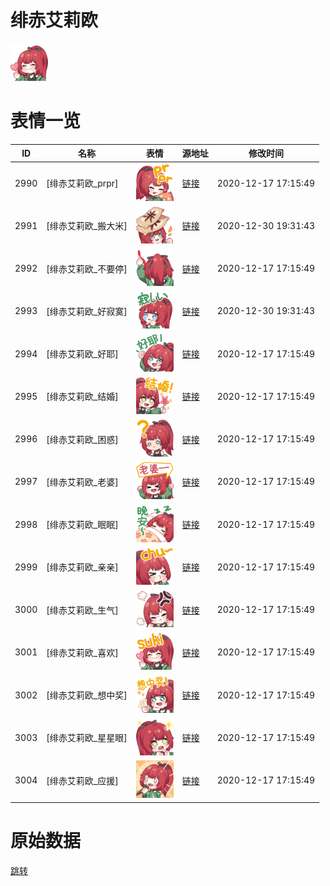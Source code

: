# 绯赤艾莉欧

<img src="./cover.png" height="60" alt="cover" />

# 表情一览

|ID|名称|表情|源地址|修改时间|
|----|----|----|----|----|
|2990|[绯赤艾莉欧_prpr]|<img src="./pic/002990_%5B绯赤艾莉欧_prpr%5D.png" height="60" alt="prpr"/>|[链接](http://i0.hdslb.com/bfs/emote/1b99b66cc42e287bc2bbbe423b04c9fe79631079.png)|2020-12-17 17:15:49|
|2991|[绯赤艾莉欧_搬大米]|<img src="./pic/002991_%5B绯赤艾莉欧_搬大米%5D.png" height="60" alt="搬大米"/>|[链接](http://i0.hdslb.com/bfs/emote/005e23e6d658d6e1afa8ab41aa8c214211703346.png)|2020-12-30 19:31:43|
|2992|[绯赤艾莉欧_不要停]|<img src="./pic/002992_%5B绯赤艾莉欧_不要停%5D.png" height="60" alt="不要停"/>|[链接](http://i0.hdslb.com/bfs/emote/3f2d05bc2f380e5eed9b197f4708259e73b7098f.png)|2020-12-17 17:15:49|
|2993|[绯赤艾莉欧_好寂寞]|<img src="./pic/002993_%5B绯赤艾莉欧_好寂寞%5D.png" height="60" alt="好寂寞"/>|[链接](http://i0.hdslb.com/bfs/emote/381dbb913ffc6d9b9478f1f2329cc89ae4c2ea3b.png)|2020-12-30 19:31:43|
|2994|[绯赤艾莉欧_好耶]|<img src="./pic/002994_%5B绯赤艾莉欧_好耶%5D.png" height="60" alt="好耶"/>|[链接](http://i0.hdslb.com/bfs/emote/58f883162ce7421ed691f8e3e4abcc59f8e57548.png)|2020-12-17 17:15:49|
|2995|[绯赤艾莉欧_结婚]|<img src="./pic/002995_%5B绯赤艾莉欧_结婚%5D.png" height="60" alt="结婚"/>|[链接](http://i0.hdslb.com/bfs/emote/a0b76cb0f0c0261387b1e45069cccd93e974c2b5.png)|2020-12-17 17:15:49|
|2996|[绯赤艾莉欧_困惑]|<img src="./pic/002996_%5B绯赤艾莉欧_困惑%5D.png" height="60" alt="困惑"/>|[链接](http://i0.hdslb.com/bfs/emote/210e24ffe9dcead1d8c1e2f0b3fb601f362f1fc5.png)|2020-12-17 17:15:49|
|2997|[绯赤艾莉欧_老婆]|<img src="./pic/002997_%5B绯赤艾莉欧_老婆%5D.png" height="60" alt="老婆"/>|[链接](http://i0.hdslb.com/bfs/emote/b590eea28d4c2b18072703c68582bae6be48fcf6.png)|2020-12-17 17:15:49|
|2998|[绯赤艾莉欧_眠眠]|<img src="./pic/002998_%5B绯赤艾莉欧_眠眠%5D.png" height="60" alt="眠眠"/>|[链接](http://i0.hdslb.com/bfs/emote/cfe9afd273465f7189ff770232cde7c41b987a6b.png)|2020-12-17 17:15:49|
|2999|[绯赤艾莉欧_亲亲]|<img src="./pic/002999_%5B绯赤艾莉欧_亲亲%5D.png" height="60" alt="亲亲"/>|[链接](http://i0.hdslb.com/bfs/emote/334855ed194bf418d06ae114c5da19a343887518.png)|2020-12-17 17:15:49|
|3000|[绯赤艾莉欧_生气]|<img src="./pic/003000_%5B绯赤艾莉欧_生气%5D.png" height="60" alt="生气"/>|[链接](http://i0.hdslb.com/bfs/emote/eca7c5dcc7ec5fa1f84bc6d1429644dc085e90d0.png)|2020-12-17 17:15:49|
|3001|[绯赤艾莉欧_喜欢]|<img src="./pic/003001_%5B绯赤艾莉欧_喜欢%5D.png" height="60" alt="喜欢"/>|[链接](http://i0.hdslb.com/bfs/emote/a097795342f515180a6e81e1a0de9ac1c2aa59e6.png)|2020-12-17 17:15:49|
|3002|[绯赤艾莉欧_想中奖]|<img src="./pic/003002_%5B绯赤艾莉欧_想中奖%5D.png" height="60" alt="想中奖"/>|[链接](http://i0.hdslb.com/bfs/emote/2397f6749f7acbf6a8854b02ba1ff2cd34eef391.png)|2020-12-17 17:15:49|
|3003|[绯赤艾莉欧_星星眼]|<img src="./pic/003003_%5B绯赤艾莉欧_星星眼%5D.png" height="60" alt="星星眼"/>|[链接](http://i0.hdslb.com/bfs/emote/534941c7fd550d3db6b356762e7548a750efa79f.png)|2020-12-17 17:15:49|
|3004|[绯赤艾莉欧_应援]|<img src="./pic/003004_%5B绯赤艾莉欧_应援%5D.png" height="60" alt="应援"/>|[链接](http://i0.hdslb.com/bfs/emote/7c50c6930e7ff51e5dd0ba4c318a3fc249826529.png)|2020-12-17 17:15:49|

# 原始数据

[跳转](./raw.json)

